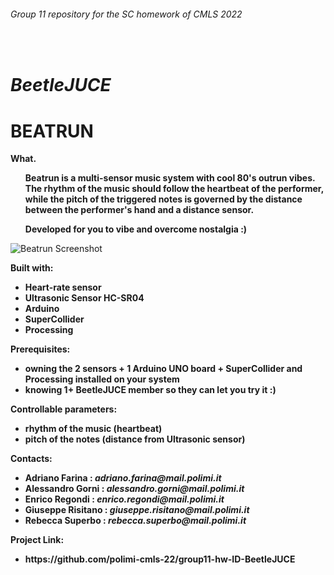 
<h6>Group 11 repository for the SC homework of CMLS 2022</h6><br>
<h1><i>BeetleJUCE</i></h1>
<p>

# BEATRUN

  <b>What.
<ul>
  Beatrun is a multi-sensor music system with cool 80's outrun vibes. The rhythm of the music should follow the heartbeat of the performer, while the pitch of the triggered notes is governed by the distance between the performer's hand and a distance sensor. 
</ul>
<ul>Developed for you to vibe and overcome nostalgia :) </ul>
</b>
  
 

![Beatrun Screenshot](https://i.imgur.com/DmhP32l.png)


<b>Built with:
<ul>
  <li>Heart-rate sensor</li>
  <li>Ultrasonic Sensor HC-SR04</li>
  <li>Arduino</li>
  <li>SuperCollider</li>
  <li>Processing</li>
</ul>
</b>
</p>
  
<b>Prerequisites:
<ul>
  <li>owning the 2 sensors + 1 Arduino UNO board + SuperCollider and Processing installed on your system</i></li>
  <li>knowing 1+ BeetleJUCE member so they can let you try it :)</i></li>
</ul>
</b>
<p>

<b>Controllable parameters:
<ul>
  <li>rhythm of the music (heartbeat)</li>
  <li>pitch of the notes (distance from Ultrasonic sensor)</li>
</ul>
</b>  
  
<b>Contacts:
<ul>
  <li>Adriano Farina : <i>adriano.farina@mail.polimi.it</i></li>
  <li>Alessandro Gorni : <i>alessandro.gorni@mail.polimi.it</i></li>
  <li>Enrico Regondi : <i>enrico.regondi@mail.polimi.it</i></li>
  <li>Giuseppe Risitano : <i>giuseppe.risitano@mail.polimi.it</i></li>
  <li>Rebecca Superbo : <i>rebecca.superbo@mail.polimi.it</i></li>
</ul>
</b>
</p>

<b>Project Link:
<ul>
  <li>https://github.com/polimi-cmls-22/group11-hw-ID-BeetleJUCE</li>
</ul>
</b>
</p>
